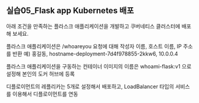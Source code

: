 ## 실습05_Flask app Kubernetes 배포

아래 조건을 만족하는 플라스크 애플리케이션을 개발하고 쿠버네티스 클러스터에 배포해 보세요. 

플라스크 애플리케이션은 /whoareyou 요청에 대해 작성자 이름, 호스트 이름, IP 주소를 반환
예) 홍길동, hostname-deployment-7d4f978855-2kkw6, 10.0.0.4

플라스크 애플리케이션을 구동하는 컨테이너 이미지의 이름은 whoami-flask:v1 으로 설정해 본인의 도커 허브에 등록

디플로이먼트의 레플리카는 5개로 설정해서 배포하고, LoadBalancer 타입의 서비스를 이용해서 디플로이먼트를 연동
